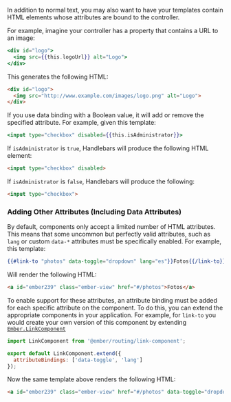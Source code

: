 In addition to normal text, you may also want to have your templates
contain HTML elements whose attributes are bound to the controller.

For example, imagine your controller has a property that contains a URL
to an image:

```handlebars
<div id="logo">
  <img src={{this.logoUrl}} alt="Logo">
</div>
```

This generates the following HTML:

```html
<div id="logo">
  <img src="http://www.example.com/images/logo.png" alt="Logo">
</div>
```

If you use data binding with a Boolean value, it will add or remove
the specified attribute. For example, given this template:

```handlebars
<input type="checkbox" disabled={{this.isAdministrator}}>
```

If `isAdministrator` is `true`, Handlebars will produce the following
HTML element:

```html
<input type="checkbox" disabled>
```

If `isAdministrator` is `false`, Handlebars will produce the following:

```html
<input type="checkbox">
```

### Adding Other Attributes (Including Data Attributes)

By default, components only accept a limited number of HTML attributes.
This means that some uncommon but perfectly valid attributes, such as `lang` or
custom `data-*` attributes must be specifically enabled. For example, this template:

```handlebars
{{#link-to "photos" data-toggle="dropdown" lang="es"}}Fotos{{/link-to}}
```

Will render the following HTML:

```html
<a id="ember239" class="ember-view" href="#/photos">Fotos</a>
```

To enable support for these attributes, an attribute binding must be
added for each specific attribute on the component.
To do this, you can extend the appropriate components
in your application. For example, for `link-to` you would create your own version
of this component by extending
[`Ember.LinkComponent`](https://api.emberjs.com/ember/3.7/classes/LinkComponent)

```javascript {data-filename="app/components/link-to/component.js"}
import LinkComponent from '@ember/routing/link-component';

export default LinkComponent.extend({
  attributeBindings: ['data-toggle', 'lang']
});
```

Now the same template above renders the following HTML:

```html
<a id="ember239" class="ember-view" href="#/photos" data-toggle="dropdown" lang="es">Fotos</a>
```
